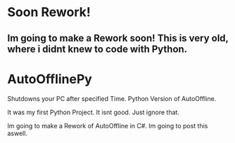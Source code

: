 # Soon Rework!
## Im going to make a Rework soon! This is very old, where i didnt knew to code with Python.

# AutoOfflinePy
Shutdowns your PC after specified Time. Python Version of AutoOffline.


It was my first Python Project. It isnt good. Just ignore that.

Im going to make a Rework of AutoOffline in C#. Im going to post this aswell.
